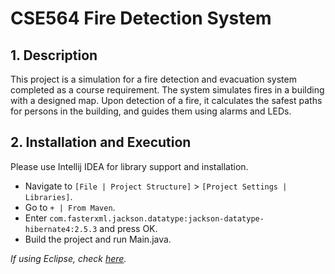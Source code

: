 # CSE564 Fire Detection System
## 1. Description
This project is a simulation for a fire detection and 
evacuation system completed as a course requirement. The system
simulates fires in a building with a designed map. Upon 
detection of a fire, it calculates the safest paths for persons 
in the building, and guides them using alarms and LEDs. 

## 2. Installation and Execution
Please use Intellij IDEA for library support and installation.

- Navigate to `[File | Project Structure]` > 
`[Project Settings | Libraries]`.
- Go to `+ | From Maven`.
- Enter `com.fasterxml.jackson.datatype:jackson-datatype-hibernate4:2.5.3` and press OK.
- Build the project and run Main.java.

*If using Eclipse, check [here](https://wiki.eclipse.org/FAQ_How_do_I_add_an_extra_library_to_my_project%27s_classpath%3F).*
